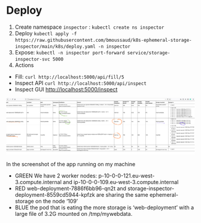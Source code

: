 
# Deploy

1. Create namespace `inspector` : `kubectl create ns inspector`
2. Deploy `kubectl apply -f https://raw.githubusercontent.com/bmoussaud/k8s-ephemeral-storage-inspector/main/k8s/deploy.yaml -n inspector`
3. Expose: `kubectl -n inspector port-forward service/storage-inspector-svc 5000`
4. Actions

* Fill: `curl http://localhost:5000/api/fill/5`
* Inspect API `curl http://localhost:5000/api/inspect`
* Inspect GUI [http://localhost:5000/inspect](http://localhost:5000/inspect)

![Screen Shot](screenshot.png)

In the screenshot of the app running on my machine 
* GREEN We have 2 worker nodes: p-10-0-0-121.eu-west-3.compute.internal and ip-10-0-0-109.eu-west-3.compute.internal
* RED web-deployment-7886f6bb96-qn2t and storage-inspector-deployment-8559cd5944-kpfzk are sharing the same ephemeral-storage on the node ‘109’ 
* BLUE the pod that is eating the more storage is ‘web-deployment’ with a large file of 3.2G mounted on /tmp/mywebdata.


